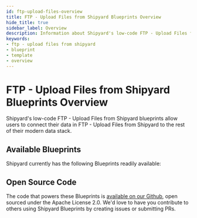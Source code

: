 ```yaml
---
id: ftp-upload-files-overview
title: FTP - Upload Files from Shipyard Blueprints Overview
hide_title: true
sidebar_label: Overview
description: Information about Shipyard's low-code FTP - Upload Files from Shipyard templates.
keywords:
- ftp - upload files from shipyard
- blueprint
- template
- overview
---
```


# FTP - Upload Files from Shipyard Blueprints Overview

Shipyard's low-code FTP - Upload Files from Shipyard blueprints allow users to connect their data in FTP - Upload Files from Shipyard to the rest of their modern data stack.

## Available Blueprints
Shipyard currently has the following Blueprints readily available: 

## Open Source Code
The code that powers these Blueprints is [available on our Github](None), open sourced under the Apache License 2.0. We'd love to have you contribute to others using Shipyard Blueprints by creating issues or submitting PRs.
